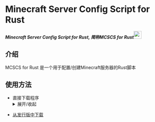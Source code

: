 # Minecraft Server Config Script for Rust
_**Minecraft Server Config Script for Rust, 简称MCSCS for Rust**_<img src="https://www.rust-lang.org/static/images/rust-logo-blk.svg" width="25">

## 介绍
MCSCS for Rust 是一个用于配置/创建Minecraft服务器的Rust脚本

## 使用方法
- 直接下载程序 <details><summary>展开/收起</summary>
* [从发行版中下载](releases/latest)
</details>
